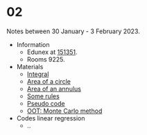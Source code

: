 # 02
Notes between 30 January - 3 February 2023.

- Information
  + Edunex at [151351](https://edunex.itb.ac.id/courses/44705/preview/151351).
  + Rooms 9225.
- Materials
  + [Integral](2023_01_31_11_18_Office_Lens.pdf)
  + [Area of a circle](2023_01_31_11_33_Office_Lens.pdf)
  + [Area of an annulus](2023_01_31_11_50_Office_Lens.pdf)
  + [Some rules](2023_01_31_12_07_Office_Lens.pdf)
  + [Pseudo code](2023_01_31_12_24_Office_Lens.pdf)
  + [OOT: Monte Carlo method](2023_01_31_12_40_Office_Lens.pdf)
- Codes linear regression
  + ..
